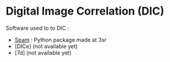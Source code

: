 # Digital Image Correlation (DIC)

Software used to to DIC :

- [Spam](DIC/Spam.md) : Python package made at 3sr
- [DICe] (not available yet)
- [7d] (not available yet)